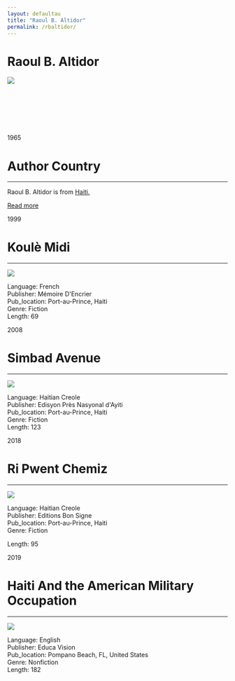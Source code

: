 ```yaml
---
layout: defaultau
title: "Raoul B. Altidor"
permalink: /rbaltidor/
---
```

<!-- partial:index.partial.html -->
<div class="content">
    <h1>Raoul B. Altidor</h1>
    <div class="quote">
        <div><img src="http://ile-en-ile.org/wp-content/uploads/2021/01/Raoul-Altidor.jpg" class="logo"></div>
    </div>
    <div class="timeline">
        <div style="padding-bottom:100px;"></div>
        <div class="block">
            <div class="date right"><p class="right">1965</p></div>
            <div class="dot"></div>
            <div class="left first">
            <div class="author_country">
                <h1>Author Country</h1><hr>
          <div class="aclocation">  <p>Raoul B. Altidor is from <a href="{{ site.baseurl }}/5">Haiti.</a></p></div>
              <div class="acreadmore">  <a href="https://ht.wikipedia.org/wiki/Raoul_Altidor" target="_blank">Read more</a></div>
            </div>
            </div>
        </div>
        <div class="block">
            <div class="date left"><p class="left">1999</p></div>
            <div class="dot"></div>
            <div class="right hide">
                <h1>Koulè Midi</h1><hr>
                <p><img src="https://m.media-amazon.com/images/I/711JAMZETGL._SX304_BO1,204,203,200_.gif"></p>
                <p>
                Language: French<br/>
                Publisher: Mémoire D'Encrier<br/>
                Pub_location: Port-au-Prince, Haiti<br/>
                Genre: Fiction<br/>
                Length: 69</p>
            </div>
        </div>
        <div class="block">
            <div class="date right"><p class="right">2008</p></div>
            <div class="dot"></div>
            <div class="left hide">
                <h1>Simbad Avenue</h1><hr>
                <p><img src="https://i.gr-assets.com/images/S/compressed.photo.goodreads.com/books/1450744329l/28262678.jpg"></p>
                <p>Language: Haitian Creole<br/>
                Publisher: Edisyon Près Nasyonal d'Ayiti<br/>
                Pub_location: Port-au-Prince, Haiti<br/>
                Genre: Fiction<br/>
                Length: 123</p>
            </div>
        </div>
        <div class="block">
            <div class="date left"><p class="left">2018</p></div>
            <div class="dot"></div>
            <div class="right hide">
                <h1>Ri Pwent Chemiz</h1><hr>
                <p><img src="https://m.media-amazon.com/images/I/510rjJ8bY0L._SY369_BO1,204,203,200_.jpg"></p>
                <p>Language: Haitian Creole<br/>
                Publisher: Editions Bon Signe<br/>
                Pub_location: Port-au-Prince, Haiti<br/>
                Genre: Fiction<br/></p>
                Length: 95</p>
            </div>
        </div>
        <div class="block">
            <div class="date right"><p class="right">2019</p></div>
            <div class="dot"></div>
            <div class="left hide">
                <h1>Haiti And the American Military Occupation</h1><hr>
                <p><img src="https://images-na.ssl-images-amazon.com/images/I/91L4B7vtEFL.jpg"></p>
                <p>Language: English<br/>
                Publisher: Educa Vision<br/>
                Pub_location: Pompano Beach, FL, United States<br/>
                Genre: Nonfiction<br/>
                Length: 182</p>
            </div>
        </div>
        <div style="padding-bottom:100px;"></div>
    </div>
  <!-- partial -->
<script src='https://cdnjs.cloudflare.com/ajax/libs/jquery/3.1.1/jquery.min.js'></script><script  src="{{ site.baseurl }}/assets/js/authorscript.js"></script>